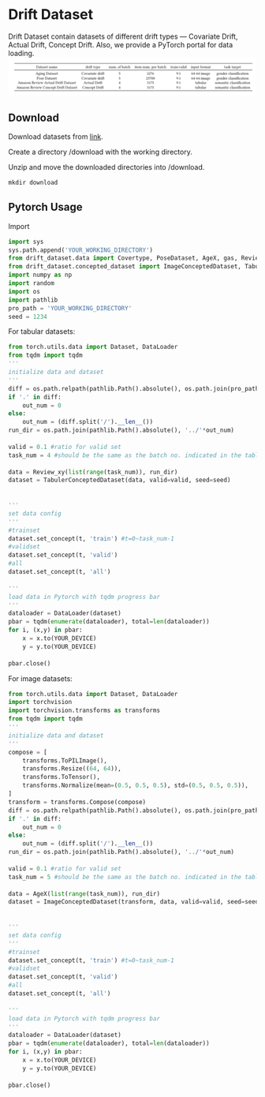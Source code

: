 # Drift Dataset

Drift Dataset contain datasets of different drift types — Covariate Drift, Actual Drift, Concept Drift. Also, we provide a PyTorch portal for data loading.
![alt text](https://github.com/cealia/drift_dataset/blob/master/dataset_info.png)

## Download
Download datasets from [link](http://140.112.31.182/download/).

Create a directory /download  with the working directory.

Unzip and move the downloaded directories into /download.

```python
mkdir download
```

## Pytorch Usage
Import
```python
import sys
sys.path.append('YOUR_WORKING_DIRECTORY') 
from drift_dataset.data import Covertype, PoseDataset, AgeX, gas, Review_y, Review_xy
from drift_dataset.concepted_dataset import ImageConceptedDataset, TabulerConceptedDataset
import numpy as np
import random
import os
import pathlib
pro_path = 'YOUR_WORKING_DIRECTORY'
seed = 1234
```
For tabular datasets:
```python
from torch.utils.data import Dataset, DataLoader
from tqdm import tqdm
'''
initialize data and dataset 
'''
diff = os.path.relpath(pathlib.Path().absolute(), os.path.join(pro_path,'drift_dataset'))
if '.' in diff:
    out_num = 0
else:
    out_num = (diff.split('/').__len__())
run_dir = os.path.join(pathlib.Path().absolute(), '../'*out_num)

valid = 0.1 #ratio for valid set
task_num = 4 #should be the same as the batch no. indicated in the table

data = Review_xy(list(range(task_num)), run_dir)
dataset = TabulerConceptedDataset(data, valid=valid, seed=seed)


'''
set data config
'''
#trainset
dataset.set_concept(t, 'train') #t=0~task_num-1
#validset
dataset.set_concept(t, 'valid') 
#all
dataset.set_concept(t, 'all') 

'''
load data in Pytorch with tqdm progress bar
'''
dataloader = DataLoader(dataset)
pbar = tqdm(enumerate(dataloader), total=len(dataloader))
for i, (x,y) in pbar:
    x = x.to(YOUR_DEVICE)
    y = y.to(YOUR_DEVICE)

pbar.close()
```

For image datasets:
```python
from torch.utils.data import Dataset, DataLoader
import torchvision
import torchvision.transforms as transforms
from tqdm import tqdm
'''
initialize data and dataset 
'''
compose = [
    transforms.ToPILImage(),
    transforms.Resize((64, 64)),
    transforms.ToTensor(),
    transforms.Normalize(mean=(0.5, 0.5, 0.5), std=(0.5, 0.5, 0.5)),
]
transform = transforms.Compose(compose)
diff = os.path.relpath(pathlib.Path().absolute(), os.path.join(pro_path,'drift_dataset'))
if '.' in diff:
    out_num = 0
else:
    out_num = (diff.split('/').__len__())
run_dir = os.path.join(pathlib.Path().absolute(), '../'*out_num)

valid = 0.1 #ratio for valid set
task_num = 5 #should be the same as the batch no. indicated in the table

data = AgeX(list(range(task_num)), run_dir)
dataset = ImageConceptedDataset(transform, data, valid=valid, seed=seed)


'''
set data config
'''
#trainset
dataset.set_concept(t, 'train') #t=0~task_num-1
#validset
dataset.set_concept(t, 'valid') 
#all
dataset.set_concept(t, 'all') 

'''
load data in Pytorch with tqdm progress bar
'''
dataloader = DataLoader(dataset)
pbar = tqdm(enumerate(dataloader), total=len(dataloader))
for i, (x,y) in pbar:
    x = x.to(YOUR_DEVICE)
    y = y.to(YOUR_DEVICE)

pbar.close()
```

